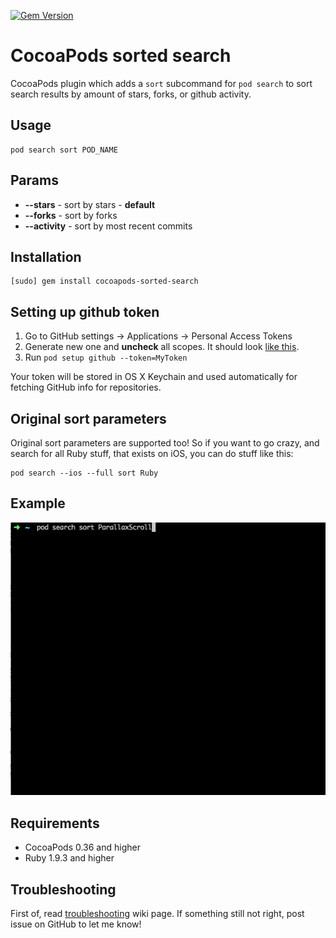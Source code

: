 [![Gem Version](http://img.shields.io/gem/v/cocoapods-sorted-search.svg)](http://badge.fury.io/rb/cocoapods-sorted-search)

CocoaPods sorted search
==============

CocoaPods plugin which adds a `sort` subcommand for `pod search` to sort search results by amount of stars, forks, or github activity. 

## Usage
  
    pod search sort POD_NAME
  
## Params

* **--stars** - sort by stars - **default**
* **--forks** - sort by forks
* **--activity** - sort by most recent commits
  
## Installation

    [sudo] gem install cocoapods-sorted-search

## Setting up github token

1. Go to GitHub settings -> Applications -> Personal Access Tokens
2. Generate new one and **uncheck** all scopes. It should look [like this](https://raw.githubusercontent.com/DenHeadless/cocoapods-sorted-search/master/token_example.png).
3. Run ``` pod setup github --token=MyToken ```

Your token will be stored in OS X Keychain and used automatically for fetching GitHub info for repositories.

## Original sort parameters

Original sort parameters are supported too! So if you want to go crazy, and search for all Ruby stuff, that exists on iOS, you can do stuff like this:

    pod search --ios --full sort Ruby
  
## Example

![](example.gif)

## Requirements 

- CocoaPods 0.36 and higher
- Ruby 1.9.3 and higher

## Troubleshooting

First of, read [troubleshooting](https://github.com/DenHeadless/cocoapods-sorted-search/wiki/Troubleshooting) wiki page. If something still not right, post issue on GitHub to let me know!
